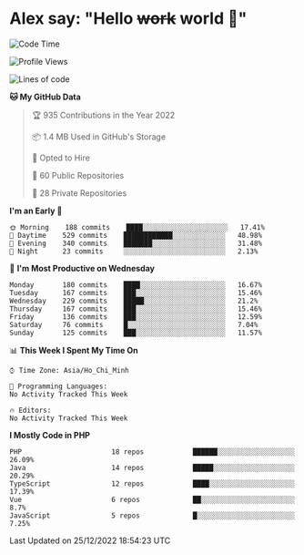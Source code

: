 # Alex say: "Hello ~~work~~ world 🐾"

<!--START_SECTION:waka-->
![Code Time](http://img.shields.io/badge/Code%20Time-839%20hrs%205%20mins-blue)

![Profile Views](http://img.shields.io/badge/Profile%20Views-0-blue)

![Lines of code](https://img.shields.io/badge/From%20Hello%20World%20I%27ve%20Written-1%20Million%20lines%20of%20code-blue)

**🐱 My GitHub Data** 

> 🏆 935 Contributions in the Year 2022
 > 
> 📦 1.4 MB Used in GitHub's Storage 
 > 
> 💼 Opted to Hire
 > 
> 📜 60 Public Repositories 
 > 
> 🔑 28 Private Repositories  
 > 
**I'm an Early 🐤** 

```text
🌞 Morning    188 commits    ████░░░░░░░░░░░░░░░░░░░░░   17.41% 
🌆 Daytime    529 commits    ████████████░░░░░░░░░░░░░   48.98% 
🌃 Evening    340 commits    ███████░░░░░░░░░░░░░░░░░░   31.48% 
🌙 Night      23 commits     ░░░░░░░░░░░░░░░░░░░░░░░░░   2.13%

```
📅 **I'm Most Productive on Wednesday** 

```text
Monday       180 commits    ████░░░░░░░░░░░░░░░░░░░░░   16.67% 
Tuesday      167 commits    ███░░░░░░░░░░░░░░░░░░░░░░   15.46% 
Wednesday    229 commits    █████░░░░░░░░░░░░░░░░░░░░   21.2% 
Thursday     167 commits    ███░░░░░░░░░░░░░░░░░░░░░░   15.46% 
Friday       136 commits    ███░░░░░░░░░░░░░░░░░░░░░░   12.59% 
Saturday     76 commits     █░░░░░░░░░░░░░░░░░░░░░░░░   7.04% 
Sunday       125 commits    ███░░░░░░░░░░░░░░░░░░░░░░   11.57%

```


📊 **This Week I Spent My Time On** 

```text
⌚︎ Time Zone: Asia/Ho_Chi_Minh

💬 Programming Languages: 
No Activity Tracked This Week

🔥 Editors: 
No Activity Tracked This Week

```

**I Mostly Code in PHP** 

```text
PHP                      18 repos            ██████░░░░░░░░░░░░░░░░░░░   26.09% 
Java                     14 repos            █████░░░░░░░░░░░░░░░░░░░░   20.29% 
TypeScript               12 repos            ████░░░░░░░░░░░░░░░░░░░░░   17.39% 
Vue                      6 repos             ██░░░░░░░░░░░░░░░░░░░░░░░   8.7% 
JavaScript               5 repos             █░░░░░░░░░░░░░░░░░░░░░░░░   7.25%

```



 Last Updated on 25/12/2022 18:54:23 UTC
<!--END_SECTION:waka-->
